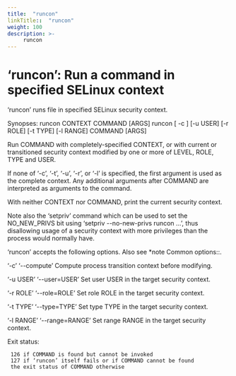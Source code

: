 ```yaml
---
title:  "runcon"
linkTitle::  "runcon"
weight: 100
description: >-
     runcon
---
```


# ‘runcon’: Run a command in specified SELinux context

‘runcon’ runs file in specified SELinux security context.

Synopses: runcon CONTEXT COMMAND \[ARGS\] runcon \[ -c \] \[-u USER\]
\[-r ROLE\] \[-t TYPE\] \[-l RANGE\] COMMAND \[ARGS\]

Run COMMAND with completely-specified CONTEXT, or with current or
transitioned security context modified by one or more of LEVEL, ROLE,
TYPE and USER.

If none of ‘-c’, ‘-t’, ‘-u’, ‘-r’, or ‘-l’ is specified, the first
argument is used as the complete context. Any additional arguments after
COMMAND are interpreted as arguments to the command.

With neither CONTEXT nor COMMAND, print the current security context.

Note also the ‘setpriv’ command which can be used to set the
NO\_NEW\_PRIVS bit using ‘setpriv --no-new-privs runcon ...’, thus
disallowing usage of a security context with more privileges than the
process would normally have.

‘runcon’ accepts the following options. Also see \*note Common
options::.

‘-c’ ‘--compute’ Compute process transition context before modifying.

‘-u USER’ ‘--user=USER’ Set user USER in the target security context.

‘-r ROLE’ ‘--role=ROLE’ Set role ROLE in the target security context.

‘-t TYPE’ ‘--type=TYPE’ Set type TYPE in the target security context.

‘-l RANGE’ ‘--range=RANGE’ Set range RANGE in the target security
context.

Exit status:

``` 
 126 if COMMAND is found but cannot be invoked
 127 if ‘runcon’ itself fails or if COMMAND cannot be found
 the exit status of COMMAND otherwise
```
